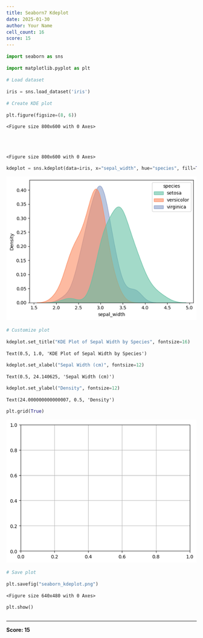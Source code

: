 ```yaml
---
title: Seaborn7 Kdeplot
date: 2025-01-30
author: Your Name
cell_count: 16
score: 15
---
```


```python
import seaborn as sns
```


```python
import matplotlib.pyplot as plt
```


```python
# Load dataset
```


```python
iris = sns.load_dataset('iris')
```


```python
# Create KDE plot
```


```python
plt.figure(figsize=(8, 6))
```




    <Figure size 800x600 with 0 Axes>




    <Figure size 800x600 with 0 Axes>



```python
kdeplot = sns.kdeplot(data=iris, x="sepal_width", hue="species", fill=True, palette="Set2", alpha=0.6)

```


    
![png](seaborn7_kdeplot_files/seaborn7_kdeplot_6_0.png)
    



```python
# Customize plot
```


```python
kdeplot.set_title("KDE Plot of Sepal Width by Species", fontsize=16)
```




    Text(0.5, 1.0, 'KDE Plot of Sepal Width by Species')




```python
kdeplot.set_xlabel("Sepal Width (cm)", fontsize=12)
```




    Text(0.5, 24.140625, 'Sepal Width (cm)')




```python
kdeplot.set_ylabel("Density", fontsize=12)
```




    Text(24.000000000000007, 0.5, 'Density')




```python
plt.grid(True)
```


    
![png](seaborn7_kdeplot_files/seaborn7_kdeplot_11_0.png)
    



```python
# Save plot
```


```python
plt.savefig("seaborn_kdeplot.png")
```


    <Figure size 640x480 with 0 Axes>



```python
plt.show()
```


```python

```


---
**Score: 15**

